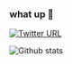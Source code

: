 ### what up 👋

[![Twitter URL](https://img.shields.io/twitter/url/https/twitter.com/OttPeterR.svg?style=social&label=OttPeterR)](https://twitter.com/OttPeterR)

![Github stats](https://github-readme-stats.vercel.app/api?username=OttPeterR&show_icons=true)

